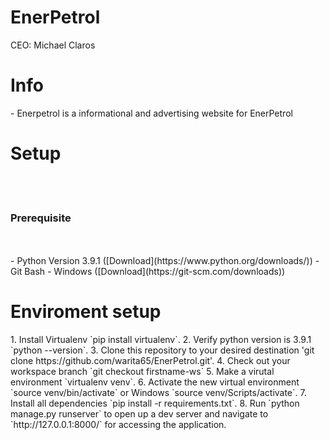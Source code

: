 # EnerPetrol
CEO: Michael Claros
<h1> Info </h1>
- Enerpetrol is a informational and advertising website for EnerPetrol

<h1> Setup </h1>
<br></br>
<h3>Prerequisite</h3>
<br></br>
- Python Version 3.9.1 ([Download](https://www.python.org/downloads/))
- Git Bash - Windows ([Download](https://git-scm.com/downloads)) 

<h1>Enviroment setup</h1>
1. Install Virtualenv `pip install virtualenv`.
2. Verify python version is 3.9.1 `python --version`.
3. Clone this repository to your desired destination 'git clone https://github.com/warita65/EnerPetrol.git'.
4. Check out your workspace branch `git checkout firstname-ws`
5. Make a virutal environment `virtualenv venv`.
6. Activate the new virtual environment `source venv/bin/activate` or Windows `source venv/Scripts/activate`.
7. Install all dependencies `pip install -r requirements.txt`.
8. Run `python manage.py runserver` to open up a dev server and navigate to `http://127.0.0.1:8000/` for accessing the application.
